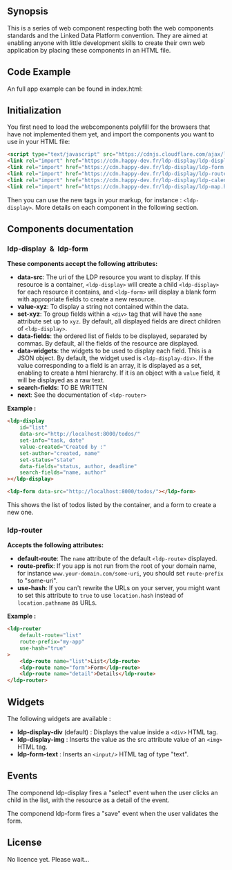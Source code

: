 ## Synopsis

This is a series of web component respecting both the web components standards and the Linked Data Platform convention.
They are aimed at enabling anyone with little development skills to create their own web application by placing these components in an HTML file.

## Code Example

An full app example can be found in index.html:

## Initialization

You first need to load the webcomponents polyfill for the browsers that have not implemented them yet, and import the components you want to use in your HTML file:
```html
<script type="text/javascript" src="https://cdnjs.cloudflare.com/ajax/libs/webcomponentsjs/1.0.20/webcomponents-loader.js"></script>
<link rel="import" href="https://cdn.happy-dev.fr/ldp-display/ldp-display.html" />
<link rel="import" href="https://cdn.happy-dev.fr/ldp-display/ldp-form.html" />
<link rel="import" href="https://cdn.happy-dev.fr/ldp-display/ldp-router.html" />
<link rel="import" href="https://cdn.happy-dev.fr/ldp-display/ldp-calendar.html" />
<link rel="import" href="https://cdn.happy-dev.fr/ldp-display/ldp-map.html" />
```

Then you can use the new tags in your markup, for instance : `<ldp-display>`. More details on each component in the following section. 

## Components documentation

### ldp-display &nbsp;&&nbsp; ldp-form

**These components accept the following attributes:**

 - **data-src**: The uri of the LDP resource you want to display. If this resource is a container, `<ldp-display>` will create a child `<ldp-display>` for each resource it contains, and `<ldp-form>` will display a blank form with appropriate fields to create a new resource.
 - **value-xyz**: To display a string not contained within the data.
 - **set-xyz**: To group fields within a `<div>` tag that will have the `name` attribute set up to `xyz`. By default, all displayed fields are direct children of `<ldp-display>`.
 - **data-fields**: the ordered list of fields to be displayed, separated by commas. By default, all the fields of the resource are displayed.
 - **data-widgets**: the widgets to be used to display each field. This is a JSON object. By default, the widget used is `<ldp-display-div>`. If the value corresponding to a field is an array, it is displayed as a set, enabling to create a html hierarchy. If it is an object with a `value` field, it will be displayed as a raw text.
 - **search-fields**: TO BE WRITTEN 
 - **next**: See the documentation of `<ldp-router>`

**Example :**
```html
<ldp-display 
    id="list"
    data-src="http://localhost:8000/todos/"
    set-info="task, date"
    value-created="Created by :"
    set-author="created, name"
    set-status="state"
    data-fields="status, author, deadline"
    search-fields="name, author"
></ldp-display>

<ldp-form data-src="http://localhost:8000/todos/"></ldp-form>
```
This shows the list of todos listed by the container, and a form to create a new one.

### ldp-router

**Accepts the following attributes:**

 - **default-route**: The `name` attribute of the default `<ldp-route>` displayed.
 - **route-prefix**: If you app is not run from the root of your domain name, for instance `www.your-domain.com/some-uri`, you should set `route-prefix` to "some-uri". 
 - **use-hash**: If you can't rewrite the URLs on your server, you might want to set this attribute to `true` to use `location.hash` instead of `location.pathname` as URLs. 


**Example :**
```html
<ldp-router 
    default-route="list"
    route-prefix="my-app"
    use-hash="true"
>
    <ldp-route name="list">List</ldp-route>
    <ldp-route name="form">Form</ldp-route>
    <ldp-route name="detail">Details</ldp-route>
</ldp-router>


```

## Widgets

The following widgets are available : 

 - **ldp-display-div** (default) : Displays the value inside a `<div>` HTML tag. 
 - **ldp-display-img** : Inserts the value as the src attribute value of an `<img>` HTML tag. 
 - **ldp-form-text** : Inserts an `<input/>` HTML tag of type "text". 

## Events

The componend ldp-display fires a "select" event when the user clicks an child in the list, with the resource as a detail of the event.

The componend ldp-form fires a "save" event when the user validates the form.


## License

No licence yet. Please wait...  


